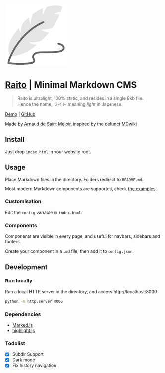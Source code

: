 <img src="logo.svg" height="200" style="margin: auto;"/>

# [Raito](https://arnaud.at/raito)  | Minimal Markdown CMS
> Raito is ultralight, 100% static, and resides in a single 9kb file.  
> Hence the name, ライト meaning *light* in Japanese.

[Demo](https://arnaud.at/raito) | [GitHub](https://github.com/arnaudsm/raito)

Made by [Arnaud de Saint Meloir](https://arnaud.at/), inspired by the defunct [MDwiki](https://github.com/Dynalon/mdwiki/)


## Install
Just drop `index.html` in your website root.

## Usage
Place Markdown files in the directory. Folders redirect to `README.md`. 

Most modern Markdown components are supported, check [the examples](https://arnaud.at/raito/#/examples).

### Customisation
Edit the `config` variable in `index.html`.

### Components
Components are visible in every page, and useful for navbars, sidebars and footers.

Create your component in a `.md` file, then add it to `config.json`.

## Development
### Run locally
Run a local HTTP server in the directory, and access http://localhost:8000 

```bash
python -m http.server 8000
```

### Dependencies
- [Marked.js](https://github.com/markedjs/marked/)
- [highlight.js](https://github.com/highlightjs/highlight.js/)

### Todolist
- [x] Subdir Support
- [x] Dark mode
- [x] Fix history navigation
